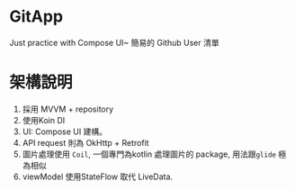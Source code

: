 # GitApp

Just practice with Compose UI~
簡易的 Github User 清單

# 架構說明

1. 採用 MVVM + repository
2. 使用Koin DI
3. UI: Compose UI 建構。
4. API request 則為 OkHttp + Retrofit
5. 圖片處理使用 `Coil`, 一個專門為kotlin 處理圖片的 package, 用法跟`glide` 極為相似
6. viewModel 使用StateFlow 取代 LiveData.
